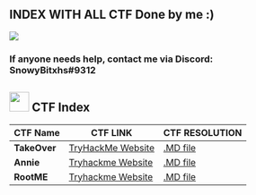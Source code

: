 ## **INDEX WITH ALL CTF Done by me :)**
<img src="https://user-images.githubusercontent.com/73097560/115834477-dbab4500-a447-11eb-908a-139a6edaec5c.gif">

### If anyone needs help, contact me via Discord: **SnowyBitxhs#9312**


## <img src="https://media.giphy.com/media/iY8CRBdQXODJSCERIr/giphy.gif" width="35"><b> CTF Index </b>

|CTF Name|CTF LINK|CTF RESOLUTION|
|--------|--------|--------------|
|**TakeOver**|[TryHackMe Website](https://tryhackme.com/room/takeover)|[.MD file](https://github.com/SnowyYT07/TryhackmeCTFs/tree/main/TakeOver)|
|**Annie**|[Tryhackme Website](https://tryhackme.com/room/annie)|[.MD file](https://github.com/SnowyYT07/TryhackmeCTFs/blob/main/Annie/readme.md)|
|**RootME**|[Tryhackme Website](https://tryhackme.com/room/rrootme)|[.MD file](https://github.com/SnowyYT07/TryhackmeCTFs/blob/main/RootMe/readme.md)|
